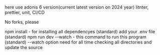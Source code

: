here use adonis 6 version(current latest version on 2024 year)
litnter, prettier, unit, CI/CD

No forks, please

npm install - for installing all dependencyes (standard)
add your .env file (standard)
npm run dev --watch - this command to run this program (standard)
--watch option need for all time checking all directories and update the source
